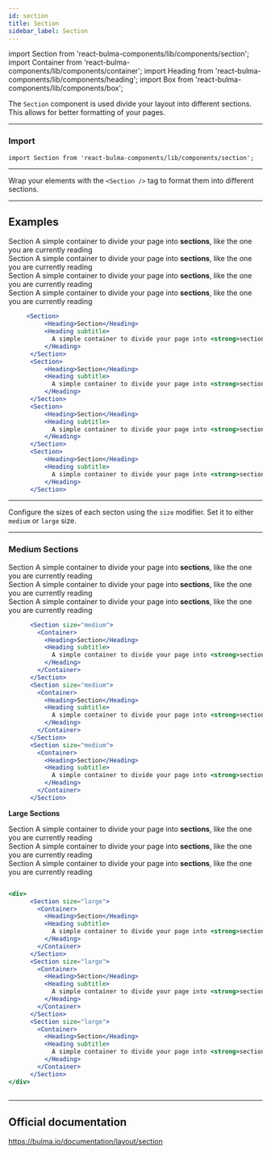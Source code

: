 ```yaml
---
id: section
title: Section
sidebar_label: Section
---
```

import Section from 'react-bulma-components/lib/components/section';
import Container from 'react-bulma-components/lib/components/container';
import Heading from 'react-bulma-components/lib/components/heading';
import Box from 'react-bulma-components/lib/components/box';

The `Section` component is used divide your layout into different sections. This allows for better formatting of your pages.

---

### **Import**

```shell
import Section from 'react-bulma-components/lib/components/section';
```

---


Wrap your elements with the ```<Section />``` tag to format them into different sections.

---

## **Examples**

<div>
      <Section>
          <Heading>Section</Heading>
          <Heading subtitle>
            A simple container to divide your page into <strong>sections</strong>, like the one you are currently reading
          </Heading>
      </Section>
      <Section>
          <Heading>Section</Heading>
          <Heading subtitle>
            A simple container to divide your page into <strong>sections</strong>, like the one you are currently reading
          </Heading>
      </Section>
      <Section>
          <Heading>Section</Heading>
          <Heading subtitle>
            A simple container to divide your page into <strong>sections</strong>, like the one you are currently reading
          </Heading>
      </Section>
      <Section>
          <Heading>Section</Heading>
          <Heading subtitle>
            A simple container to divide your page into <strong>sections</strong>, like the one you are currently reading
          </Heading>
      </Section>
</div>

```jsx
     <Section>
          <Heading>Section</Heading>
          <Heading subtitle>
            A simple container to divide your page into <strong>sections</strong>, like the one you are currently reading
          </Heading>
      </Section>
      <Section>
          <Heading>Section</Heading>
          <Heading subtitle>
            A simple container to divide your page into <strong>sections</strong>, like the one you are currently reading
          </Heading>
      </Section>
      <Section>
          <Heading>Section</Heading>
          <Heading subtitle>
            A simple container to divide your page into <strong>sections</strong>, like the one you are currently reading
          </Heading>
      </Section>
      <Section>
          <Heading>Section</Heading>
          <Heading subtitle>
            A simple container to divide your page into <strong>sections</strong>, like the one you are currently reading
          </Heading>
      </Section>
```
---
 
Configure the sizes of each secton using the ```size``` modifier. Set it to either `medium` or `large` size.

---

### **Medium Sections**

<div>
      <Section size="medium">
        <Container>
          <Heading>Section</Heading>
          <Heading subtitle>
            A simple container to divide your page into <strong>sections</strong>, like the one you are currently reading
          </Heading>
        </Container>
      </Section>
      <Section size="medium">
        <Container>
          <Heading>Section</Heading>
          <Heading subtitle>
            A simple container to divide your page into <strong>sections</strong>, like the one you are currently reading
          </Heading>
        </Container>
      </Section>
      <Section size="medium">
        <Container>
          <Heading>Section</Heading>
          <Heading subtitle>
            A simple container to divide your page into <strong>sections</strong>, like the one you are currently reading
          </Heading>
        </Container>
      </Section>
</div>



```jsx
      <Section size="medium">
        <Container>
          <Heading>Section</Heading>
          <Heading subtitle>
            A simple container to divide your page into <strong>sections</strong>, like the one you are currently reading
          </Heading>
        </Container>
      </Section>
      <Section size="medium">
        <Container>
          <Heading>Section</Heading>
          <Heading subtitle>
            A simple container to divide your page into <strong>sections</strong>, like the one you are currently reading
          </Heading>
        </Container>
      </Section>
      <Section size="medium">
        <Container>
          <Heading>Section</Heading>
          <Heading subtitle>
            A simple container to divide your page into <strong>sections</strong>, like the one you are currently reading
          </Heading>
        </Container>
      </Section>
```

**Large Sections**

<div>
      <Section size="large">
        <Container>
          <Heading>Section</Heading>
          <Heading subtitle>
            A simple container to divide your page into <strong>sections</strong>, like the one you are currently reading
          </Heading>
        </Container>
      </Section>
      <Section size="large">
        <Container>
          <Heading>Section</Heading>
          <Heading subtitle>
            A simple container to divide your page into <strong>sections</strong>, like the one you are currently reading
          </Heading>
        </Container>
      </Section>
      <Section size="large">
        <Container>
          <Heading>Section</Heading>
          <Heading subtitle>
            A simple container to divide your page into <strong>sections</strong>, like the one you are currently reading
          </Heading>
        </Container>
      </Section>
</div>    



```jsx

<div>
      <Section size="large">
        <Container>
          <Heading>Section</Heading>
          <Heading subtitle>
            A simple container to divide your page into <strong>sections</strong>, like the one you are currently reading
          </Heading>
        </Container>
      </Section>
      <Section size="large">
        <Container>
          <Heading>Section</Heading>
          <Heading subtitle>
            A simple container to divide your page into <strong>sections</strong>, like the one you are currently reading
          </Heading>
        </Container>
      </Section>
      <Section size="large">
        <Container>
          <Heading>Section</Heading>
          <Heading subtitle>
            A simple container to divide your page into <strong>sections</strong>, like the one you are currently reading
          </Heading>
        </Container>
      </Section>
</div>    
   
```

--- 

## Official documentation

https://bulma.io/documentation/layout/section

  
